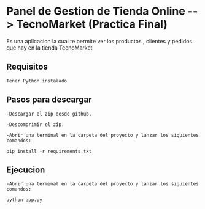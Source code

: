 # Panel de Gestion de Tienda Online --> TecnoMarket (Practica Final) 

Es una aplicacion la cual te permite ver los productos , clientes y pedidos que hay en la tienda TecnoMarket 

## Requisitos 

    Tener Python instalado 

## Pasos para descargar

    -Descargar el zip desde github.

    -Descomprimir el zip.

    -Abrir una terminal en la carpeta del proyecto y lanzar los siguientes comandos:

    pip install -r requirements.txt

## Ejecucion 
    
    -Abrir una terminal en la carpeta del proyecto y lanzar los siguientes comandos:

    python app.py